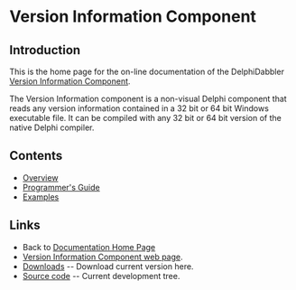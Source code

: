 # Version Information Component

## Introduction

This is the home page for the on-line documentation of the DelphiDabbler [Version Information Component](https://delphidabbler.com/software/verinfo).

The Version Information component is a non-visual Delphi component that reads any version information contained in a 32 bit or 64 bit Windows executable file. It can be compiled with any 32 bit or 64 bit version of the native Delphi compiler.

## Contents

* [Overview](./VerInfo/Overview.md)
* [Programmer's Guide](./VerInfo/API.md)
* [Examples](./VerInfo/Examples.md)

## Links

* Back to [Documentation Home Page](../index.md)
* [Version Information Component web page](https://delphidabbler.com/software/verinfo).
* [Downloads](https://sourceforge.net/projects/ddablib/files/verinfo/) -- Download current version here.
* [Source code](https://github.com/ddablib/verinfo) -- Current development tree.
